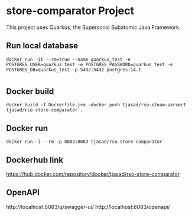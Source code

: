 # store-comparator Project

This project uses Quarkus, the Supersonic Subatomic Java Framework.

## Run local database

```shell script
docker run -it --rm=true --name quarkus_test -e POSTGRES_USER=quarkus_test -e POSTGRES_PASSWORD=quarkus_test -e POSTGRES_DB=quarkus_test -p 5432:5432 postgres:14.1
```

#  

## Docker build

```shell script
docker build -f Dockerfile.jvm -docker push tjasad/rso-steam-parsert tjasad/rso-store-comparator .
```

## Docker run

```shell script
docker run -i --rm -p 8083:8083 tjasad/rso-store-comparator
```

## Dockerhub link

https://hub.docker.com/repository/docker/tjasad/rso-store-comparator

## OpenAPI

http://localhost:8083/q/swagger-ui/
http://localhost:8083/openapi/

